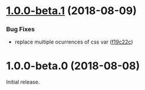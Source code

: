 <a name="1.0.0-beta.1"></a>
# [1.0.0-beta.1](https://github.com/ramasilveyra/templatize-css/compare/v1.0.0-beta.0...v1.0.0-beta.1) (2018-08-09)


### Bug Fixes

* replace multiple ocurrences of css var ([f19c22c](https://github.com/ramasilveyra/templatize-css/commit/f19c22c))



<a name="1.0.0-beta.0"></a>
# 1.0.0-beta.0 (2018-08-08)

Initial release.

